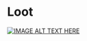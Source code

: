 # Loot
[![IMAGE ALT TEXT HERE](https://img.youtube.com/vi/qJrN9UcQwuI/0.jpg)](https://www.youtube.com/watch?v=qJrN9UcQwuI)
